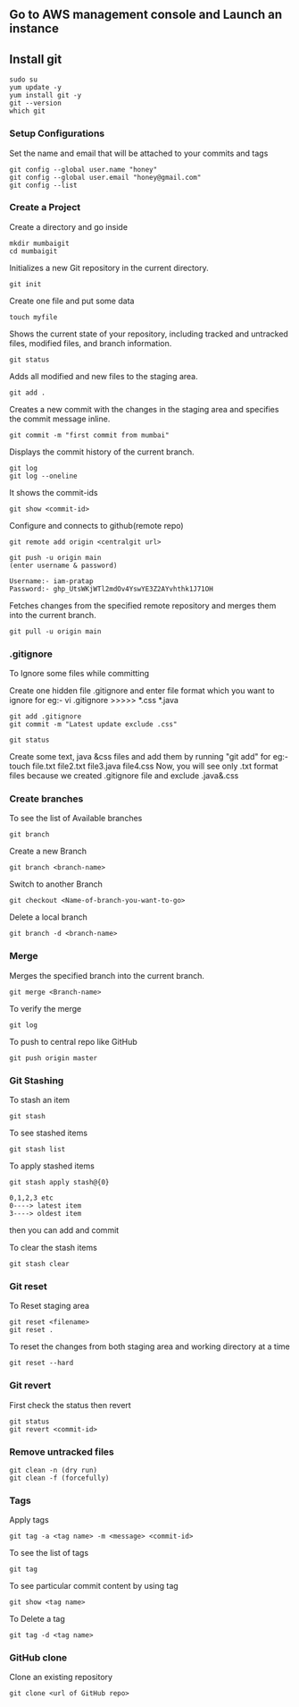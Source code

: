## Go to AWS management console and Launch an instance

## Install git
```
sudo su
yum update -y
yum install git -y
git --version
which git
```
### Setup Configurations
Set the name and email that will be attached to your commits and tags
```
git config --global user.name "honey"
git config --global user.email "honey@gmail.com"
git config --list
```

### Create a Project

Create a directory and go inside
```
mkdir mumbaigit
cd mumbaigit
```
Initializes a new Git repository in the current directory.
```
git init
```
Create one file and put some data
```
touch myfile  
```

Shows the current state of your repository, including tracked and untracked files, modified files, and branch information.
```
git status
```
Adds all modified and new files to the staging area.
```
git add .
```
Creates a new commit with the changes in the staging area and specifies the commit message inline.
```
git commit -m "first commit from mumbai"
```
Displays the commit history of the current branch.
```
git log
git log --oneline
```
It shows the commit-ids
```
git show <commit-id>
```
Configure and connects to github(remote repo)
```
git remote add origin <centralgit url>

git push -u origin main
(enter username & password)

Username:- iam-pratap
Password:- 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
```
Fetches changes from the specified remote repository and merges them into the current branch.
```
git pull -u origin main
```
### .gitignore

To Ignore some files while committing

Create one hidden file .gitignore and enter file format which you want to ignore
for eg:- vi .gitignore >>>>> *.css
                             *.java
```
git add .gitignore
git commit -m "Latest update exclude .css"

git status
```
Create some text, java &css files and add them by running "git add"
for eg:- touch file.txt file2.txt file3.java file4.css
Now, you will see only .txt format files because we created .gitignore file and exclude .java&.css


### Create branches

To see the list of Available branches

```
git branch
```
Create a new Branch
```
git branch <branch-name>
```
Switch to another Branch
```
git checkout <Name-of-branch-you-want-to-go>
```
Delete a local branch
```
git branch -d <branch-name>
```
### Merge

Merges the specified branch into the current branch.
```
git merge <Branch-name>
```

To verify the merge
```
git log
```

To push to central repo like GitHub
```
git push origin master
```

### Git Stashing 

To stash an item
```
git stash
```
To see stashed items
```
git stash list
```
To apply stashed items
```
git stash apply stash@{0}

0,1,2,3 etc
0----> latest item
3----> oldest item
```
then you can add and commit

To clear the stash items
```
git stash clear
```

### Git reset

To Reset staging area
```
git reset <filename>
git reset .
```
To reset the changes from both staging area and working directory at a time
```
git reset --hard
```

### Git revert

First check the status then revert
```
git status
git revert <commit-id>
```

### Remove untracked files
```
git clean -n (dry run)
git clean -f (forcefully)
```

### Tags

Apply tags
```
git tag -a <tag name> -m <message> <commit-id>
```
To see the list of tags
```
git tag
```
To see particular commit content by using tag
```
git show <tag name>
```
To Delete a tag
```
git tag -d <tag name>
```
### GitHub clone
Clone an existing repository
```
git clone <url of GitHub repo> 
```

